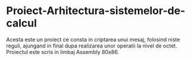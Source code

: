 # Proiect-Arhitectura-sistemelor-de-calcul
Acesta este un proiect ce consta in criptarea unui mesaj, folosind niste reguli, ajungand in final dupa realizarea unor operatii la nivel de octet.
Proiectul este scris in limbaj Assembly 80x86.
